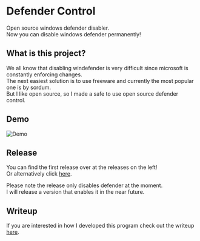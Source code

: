 # Defender Control
Open source windows defender disabler.   
Now you can disable windows defender permanently!   

## What is this project?  
We all know that disabling windefender is very difficult since microsoft is constantly enforcing changes.   
The next easiest solution is to use freeware and currently the most popular one is by sordum.  
But I like open source, so I made a safe to use open source defender control.  

## Demo
![Demo](https://github.com/qtkite/defender-control/blob/main/resources/demo.gif?raw=true)

## Release
You can find the first release over at the releases on the left!  
Or alternatively click [here](https://github.com/qtkite/defender-control/releases/tag/v1.0).
  
Please note the release only disables defender at the moment.  
I will release a version that enables it in the near future.

## Writeup
If you are interested in how I developed this program check out the writeup [here](https://github.com/qtkite/defender-control/blob/main/Writeup.md).
